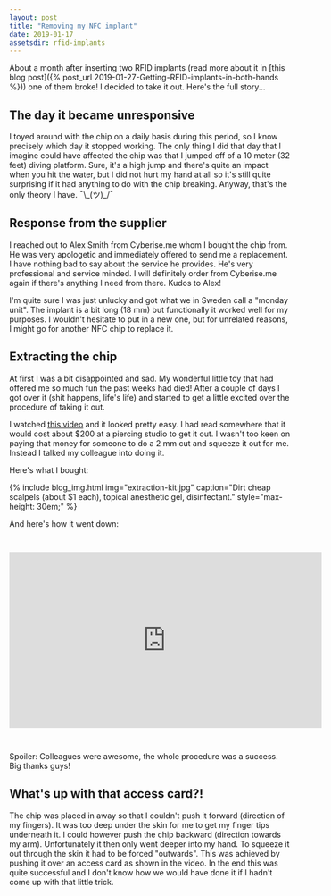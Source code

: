```yaml
---
layout: post
title: "Removing my NFC implant"
date: 2019-01-17
assetsdir: rfid-implants
---
```


About a month after inserting two RFID implants (read more about it in [this blog post]({% post_url 2019-01-27-Getting-RFID-implants-in-both-hands %})) one of them broke! I decided to take it out. Here's the full story...

The day it became unresponsive
------------------------------
I toyed around with the chip on a daily basis during this period, so I know precisely which day it stopped working. The only thing I did that day that I imagine could have affected the chip was that I jumped off of a 10 meter (32 feet) diving platform. Sure, it's a high jump and there's quite an impact when you hit the water, but I did not hurt my hand at all so it's still quite surprising if it had anything to do with the chip breaking. Anyway, that's the only theory I have. ¯\\\_(ツ)\_/¯

Response from the supplier
--------------------------
I reached out to Alex Smith from Cyberise.me whom I bought the chip from. He was very apologetic and immediately offered to send me a replacement. I have nothing bad to say about the service he provides. He's very professional and service minded. I will definitely order from Cyberise.me again if there's anything I need from there. Kudos to Alex!

I'm quite sure I was just unlucky and got what we in Sweden call a "monday unit". The implant is a bit long (18 mm) but functionally it worked well for my purposes. I wouldn't hesitate to put in a new one, but for unrelated reasons, I might go for another NFC chip to replace it.

Extracting the chip
-------------------
At first I was a bit disappointed and sad. My wonderful little toy that had offered me so much fun the past weeks had died! After a couple of days I got over it (shit happens, life's life) and started to get a little excited over the procedure of taking it out.

I watched [this video](https://www.youtube.com/watch?v=_FEWrnPHFPw) and it looked pretty easy. I had read somewhere that it would cost about $200 at a piercing studio to get it out. I wasn't too keen on paying that money for someone to do a 2 mm cut and squeeze it out for me. Instead I talked my colleague into doing it.

Here's what I bought:

{% include blog_img.html img="extraction-kit.jpg" caption="Dirt cheap scalpels (about $1 each), topical anesthetic gel, disinfectant." style="max-height: 30em;" %}

And here's how it went down:

<div style="text-align: center; margin: 3em 0em;">
<iframe width="560" height="315" src="https://www.youtube.com/embed/_Qpj2ZztycE" frameborder="0" allow="accelerometer; autoplay; encrypted-media; gyroscope; picture-in-picture" allowfullscreen></iframe>
</div>

Spoiler: Colleagues were awesome, the whole procedure was a success. Big thanks guys!

What's up with that access card?!
---------------------------------
The chip was placed in away so that I couldn't push it forward (direction of my fingers). It was too deep under the skin for me to get my finger tips underneath it. I could however push the chip backward (direction towards my arm). Unfortunately it then only went deeper into my hand. To squeeze it out through the skin it had to be forced "outwards". This was achieved by pushing it over an access card as shown in the video. In the end this was quite successful and I don't know how we would have done it if I hadn't come up with that little trick.
